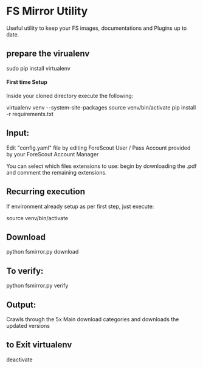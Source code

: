 # FS Mirror Utility

Useful utility to keep your FS images, documentations and Plugins up to date.

## prepare the virualenv

sudo pip install virtualenv

#### First time Setup

 Inside your cloned directory execute the following:

 virtualenv venv --system-site-packages
 source venv/bin/activate
 pip install -r requirements.txt

## Input:

Edit "config.yaml" file by editing ForeScout User / Pass Account provided by your ForeScout Account Manager  

You can select which files extensions to use: begin by downloading the .pdf and comment the remaining extensions.  

## Recurring execution

If environment already setup as per first step, just execute:

 source venv/bin/activate

## Download

python fsmirror.py download

## To verify:

python fsmirror.py verify

## Output:

  Crawls through the 5x Main download categories and downloads the updated versions

## to Exit virtualenv

 deactivate
